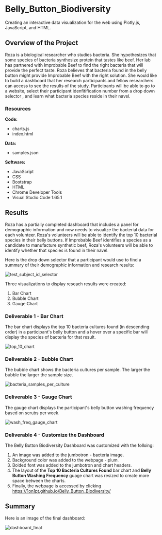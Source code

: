 # Belly_Button_Biodiversity
Creating an interactive data visualization for the web using Plotly.js, JavaScript, and HTML.

## Overview of the Project
Roza is a biological researcher who studies bacteria.  She hypothesizes that some species of bacteria synthesize protein that tastes like beef.  Her lab has partnered with Improbable Beef to find the right bacteria that will provide the perfect taste.  Roza believes that bacteria found in the belly button might provide Improbable Beef with the right solution.  She would like to build a dashboard that her research participants and fellow researchers can access to see the results of the study.  Participants will be able to go to a website, select their participant idenfitification number from a drop down selector , and learn what bacteria species reside in their navel.

### Resources
**Code:**
* charts.js
* index.html

**Data:**
* samples.json

**Software:**
* JavaScript
* CSS
* Bootstrap
* HTML
* Chrome Developer Tools
* Visual Studio Code 1.65.1

## Results
Roza has a partially completed dashboard that includes a panel for demographic information and now needs to visualize the bacterial data for each volunteer. Roza's volunteers will be able to identify the top 10 bacterial species in their belly buttons. If Improbable Beef identifies a species as a candidate to manufacture synthetic beef, Roza's volunteers will be able to identify whether that species is found in their navel.

Here is the drop down selector that a participant would use to find a summary of their demographic information and research results:

![test_subject_id_selector](https://user-images.githubusercontent.com/94148420/158081086-2c71714e-96df-4f7e-ae89-21f8fea40425.PNG)

Three visualizations to display reseach results were created:
1. Bar Chart
2. Bubble Chart
3. Gauge Chart

### Deliverable 1 - Bar Chart
The bar chart displays the top 10 bacteria cultures found (in descending order) in a participant's belly button and a hover over a specific bar will display the species of bacteria for that result.

![top_10_chart](https://user-images.githubusercontent.com/94148420/158081466-b4f4defe-c700-457c-adfe-c489adb74e40.PNG)

### Deliverable 2 - Bubble Chart
The bubble chart shows the bacteria cultures per sample.  The larger the bubble the larger the sample size.

![bacteria_samples_per_culture](https://user-images.githubusercontent.com/94148420/158088558-593a6004-b777-4024-b930-e36f82a42af0.PNG)

### Deliverable 3 - Gauge Chart
The gauge chart displays the participant's belly button washing frequency based on scrubs per week.

![wash_freq_gauge_chart](https://user-images.githubusercontent.com/94148420/158088738-3001f339-7aca-45c5-a8e1-1be6c6b53888.PNG)

### Deliverable 4 - Customize the Dashboard
The Belly Button Biodiversity Dashboard was customized with the folloing:
1. An image was added to the jumbotron - bacteria image.
2. Background color was added to the webpage - plum.
3. Bolded font was added to the jumbotron and chart headers.
4. The layout of the **Top 10 Bacteria Cultures Found** bar chart and **Belly Button Washing Frequency** guage chart was resized to create more space between the charts.
5. Finally, the webpage is accessed by clicking https://1on1pt.github.io/Belly_Button_Biodiversity/

## Summary
Here is an image of the final dashboard:

![dashboard_final](https://user-images.githubusercontent.com/94148420/158089679-afe7b397-fa4e-4310-a032-469aa07545f6.PNG)
